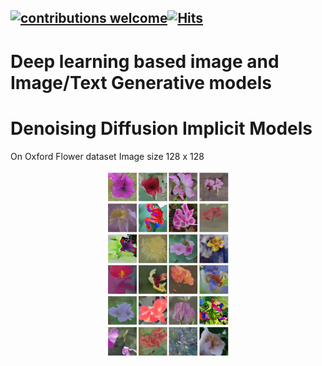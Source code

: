 
## [![contributions welcome](https://img.shields.io/badge/contributions-welcome-brightgreen.svg?style=flat)](https://github.com/Asad-Ismail/Pointclouds-Instance-Segmentation/issues)[![Hits](https://hits.seeyoufarm.com/api/count/incr/badge.svg?url=https%3A%2F%2Fgithub.com%2FAsad-Ismail%2FPointclouds-Instance-Segmentation&count_bg=%2379C83D&title_bg=%23555555&icon=&icon_color=%23E7E7E7&title=hits&edge_flat=false)](https://hits.seeyoufarm.com)

# Deep learning based image and Image/Text Generative models

# Denoising Diffusion Implicit Models
On Oxford Flower dataset
Image size 128 x 128

  <p align="center">
    <img src="images/flowers.png" alt="pruning",width="200" height="300"  />
  </p>
   <p align="center"> 


